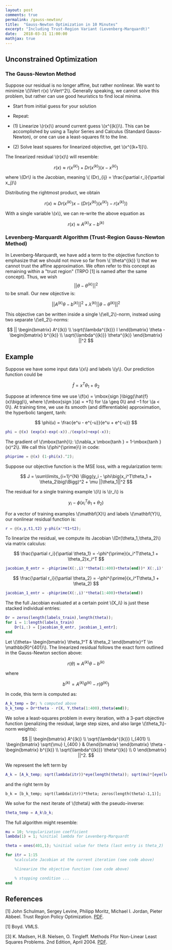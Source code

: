 ```yaml
---
layout: post
comments: true
permalink: /gauss-newton/
title:  "Gauss-Newton Optimization in 10 Minutes"
excerpt: "Including Trust-Region Variant (Levenberg-Marquardt)"
date:   2018-03-31 11:00:00
mathjax: true
---
```



## Unconstrained Optimization

### The Gauss-Newton Method

Suppose our residual is no longer affine, but rather nonlinear. We want to minimize \\(\lVert r(x) \rVert^2\\). Generally speaking, we cannot solve this problem, but rather can use good heuristics to find local minima.

- Start from initial guess for your solution

- Repeat:

- (1) Linearize \\(r(x)\\) around current guess \\(x^{(k)}\\). This can be accomplished by using a Taylor Series and Calculus (Standard Gauss-Newton), or one can use a least-squares fit to the line.
- (2) Solve least squares for linearized objective, get \\(x^{(k+1)}\\).

The linearized residual \\(r(x)\\) will resemble:

$$
r(x) \approx r(x^{(k)}) + Dr(x^{(k)}) (x-x^{(k)})
$$

where \\(Dr\\) is the Jacobian, meaning \\( (Dr)_{ij} = \frac{\partial r_i}{\partial x_j}\\)

Distributing the rightmost product, we obtain

$$
r(x) \approx Dr(x^{(k)})x - \bigg(Dr(x^{(k)}) (x^{(k)}) - r(x^{(k)}) \bigg)
$$

With a single variable \\(x\\), we can re-write the above equation as

$$
r(x) \approx A^{(k)}x - b^{(k)}
$$

### Levenberg-Marquardt Algorithm (Trust-Region Gauss-Newton Method)

In Levenberg-Marquardt, we have add a term to the objective function to emphasize that we should not move so far from \\( \theta^{(k)} \\) that we cannot trust the affine approximation. We often refer to this concept as remaining within a "trust region" (TRPO [1] is named after the same concept). Thus, we wish 
$$
|| \theta - \theta^{(k)} ||^2
$$
 to be small. Our new objective is:

$$
||A^{(k)} \theta - b^{(k)}||^2 + \lambda^{(k)} || \theta − \theta^{(k)}||^2
$$

This objective can be written inside a single \\(\ell_2\\)-norm, instead using two separate \\(\ell_2\\)-norms:

$$
|| \begin{bmatrix} A^{(k)} \\ \sqrt{\lambda^{(k)}} I \end{bmatrix} \theta - \begin{bmatrix} b^{(k)} \\ \sqrt{\lambda^{(k)}} \theta^{(k)} \end{bmatrix} ||^2
$$

## Example

Suppose we have some input data \\(x\\) and labels \\(y\\). Our prediction function could be 

$$
\hat{f} = x^T\theta_1 + \theta_2
$$

Suppose at inference time we use \\(f(x) = \mbox{sign }\bigg(\hat{f}(x)\bigg)\\), where \\(\mbox{sign }(a) = +1\\) for \\(a \geq 0\\) and −1 for \\(a < 0\\). At training time, we use its smooth (and differentiable) approximation, the hyperbolic tangent, tanh:

$$
\phi(u) = \frac{e^u - e^{-u}}{e^u + e^{-u}}
$$

```matlab
phi = @(x) (exp(x)-exp(-x))./(exp(x)+exp(-x));
```

The gradient of \\(\mbox{tanh}\\): \\(\nabla_x \mbox{tanh } = 1-\mbox{tanh }(x)^2\\). We call this \\(\phi^{\prime}\\) in code:
```matlab
phiprime = @(x) (1-phi(x).^2);
```

Suppose our objective function is the MSE loss, with a regularization term:

$$
J = \sum\limits_{i=1}^{N} \Bigg(y_i - \phi\big(x_i^T\theta_1 + \theta_2\big)\Bigg)^2 + \mu ||\theta_1||^2
$$

The residual for a single training example \\(i\\) is \\(r_i\\) is 

$$
y_i - \phi\big(x_i^T\theta_1 + \theta_2\big)
$$

For a vector of training examples \\(\mathbf{X}\\) and labels \\(\mathbf{Y}\\), our nonlinear residual function is:
```matlab
r = @(x,y,t1,t2) y-phi(x'*t1+t2);
```

To linearize the residual, we compute its Jacobian \\(Dr(\theta_1,\theta_2)\\) via matrix calculus:

$$
\frac{\partial r_i}{\partial \theta_1} = -\phi^{\prime}(x_i^T\theta_1 + \theta_2)x_i^T
$$

```matlab
jacobian_0_entr = -phiprime(X(:,i)'*theta(1:400)+theta(end))* X(:,i)'
```

$$
\frac{\partial r_i}{\partial \theta_2} = -\phi^{\prime}(x_i^T\theta_1 + \theta_2)
$$
```matlab
jacobian_1_entr = -phiprime(X(:,i)'*theta(1:400)+theta(end))
```
The the full Jacobian evaluated at a certain point \\(X_i\\) is just these stacked individual entries:
```matlab
Dr = zeros(length(labels_train),length(theta));
for i = 1:length(labels_train)
	Dr(i,:) = [jacobian_0_entr, jacobian_1_entr];
end
```
Let \\(\theta= \begin{bmatrix} \theta_1^T & \theta_2 \end{bmatrix}^T \in \mathbb{R}^{401}\\). The linearized residual follows the exact form outlined in the Gauss-Newton section above:

$$
r(\theta) \approx A^{(k)}\theta - b^{(k)}
$$

where

$$
b^{(k)} = A^{(k)} \theta^{(k)} - r\bigg(\theta^{(k)}\bigg)
$$

In code, this term is computed as:
```matlab
A_k_temp = Dr; % computed above
b_k_temp = Dr*theta - r(X, Y,theta(1:400),theta(end));
```

We solve a least-squares problem in every iteration, with a 3-part objective function (penalizing the residual, large step sizes, and also large \\(\theta_1\\)-norm weights):

$$
|| \begin{bmatrix} A^{(k)} \\ \sqrt{\lambda^{(k)}} I_{401} \\ \begin{bmatrix} \sqrt{\mu} I_{400 } & 0\end{bmatrix} \end{bmatrix} \theta - \begin{bmatrix} b^{(k)} \\ \sqrt{\lambda^{(k)}} \theta^{(k)} \\ 0 \end{bmatrix} ||^2.
$$

We represent the left term by
```matlab
A_k = [A_k_temp; sqrt(lambda(itr))*eye(length(theta)); sqrt(mu)*[eye(length(theta)-1) zeros(length(theta)-1,1)]];
```
and the right term by
```
b_k = [b_k_temp; sqrt(lambda(itr))*theta; zeros(length(theta)-1,1)];
```

We solve for the next iterate of \\(\theta\\) with the pseudo-inverse:
```matlab
theta_temp = A_k\b_k;
```


The full algorithm might resemble:
```matlab
mu = 10; %regularization coefficient
lambda(1) = 1; %initial lambda for Levenberg-Marquardt

theta = ones(401,1); %initial value for theta (last entry is theta_2)

for itr = 1:15
	%calculate Jacobian at the current iteration (see code above)

	%linearize the objective function (see code above)

	% stopping condition ...
end

``` 

## References

[1] John Schulman, Sergey Levine, Philipp Moritz, Michael I. Jordan, Pieter Abbeel. Trust Region Policy Optimization. [PDF](https://arxiv.org/abs/1502.05477).

[1] Boyd. VMLS. 

[3] K. Madsen, H.B. Nielsen, O. Tingleff. Methods Ffor Non-Linear Least Squares Problems. 2nd Edition, April 2004. [PDF](http://www2.imm.dtu.dk/pubdb/edoc/imm3215.pdf).
